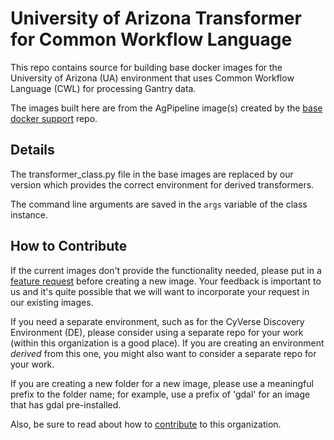 # University of Arizona Transformer for Common Workflow Language
This repo contains source for building base docker images for the University of Arizona (UA) environment that uses Common Workflow Language (CWL) for processing Gantry data.

The images built here are from the AgPipeline image(s) created by the [base docker support](https://github.com/AgPipeline/base-docker-support) repo.

## Details
The transformer_class.py file in the base images are replaced by our version which provides the correct environment for derived transformers.

The command line arguments are saved in the `args` variable of the class instance.

## How to Contribute
If the current images don't provide the functionality needed, please put in a [feature request](https://github.com/AgPipeline/computing-pipeline/issues/new/choose) before creating a new image.
Your feedback is important to us and it's quite possible that we will want to incorporate your request in our existing images.

If you need a separate environment, such as for the CyVerse Discovery Environment (DE), please consider using a separate repo for your work (within this organization is a good place).
If you are creating an environment *derived* from this one, you might also want to consider a separate repo for your work.

If you are creating a new folder for a new image, please use a meaningful prefix to the folder name; for example, use a prefix of 'gdal' for an image that has gdal pre-installed.

Also, be sure to read about how to [contribute](https://github.com/AgPipeline/Organization-info) to this organization.
